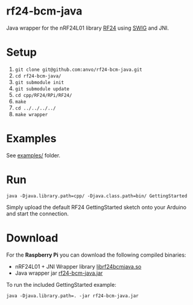 # rf24-bcm-java


Java wrapper for the nRF24L01 library [RF24](https://github.com/stanleyseow/RF24) using [SWIG](http://www.swig.org/) and JNI.

# Setup

1. `git clone git@github.com:anvo/rf24-bcm-java.git`
1. `cd rf24-bcm-java/`
1. `git submodule init`
1. `git submodule update`
1. `cd cpp/RF24/RPi/RF24/`
1. `make`
1. `cd ../../../../`
1. `make wrapper`

# Examples

See [examples/](https://github.com/anvo/rf24-bcm-java/tree/master/examples) folder.

# Run
`java -Djava.library.path=cpp/ -Djava.class.path=bin/ GettingStarted`

Simply upload the default RF24 GettingStarted sketch onto your Arduino and start the connection.

# Download

For the **Raspberry Pi** you can download the following compiled binaries:

* nRF24L01 + JNI Wrapper library [librf24bcmjava.so](http://anvo.github.io/rf24-bcm-java/download/librf24bcmjava.so)
* Java wrapper jar [rf24-bcm-java.jar](http://anvo.github.io/rf24-bcm-java/download/rf24-bcm-java.jar)

To run the included GettingStarted example:

`java -Djava.library.path=. -jar rf24-bcm-java.jar`
